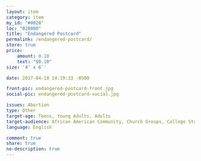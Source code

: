 ```yaml
---
layout: item
category: item
my_id: "#0028"
loc: "028000"
title: "Endangered Postcard"
permalink: /endangered-postcard/
store: true
price:
    amount: 0.10
    text: "$0.10"
size: '4″ x 6″'

date: 2017-04-10 14:19:33 -0500

front-pic: endangered-postcard-front.jpg
social-pic: endangered-postcard-social.jpg

issues: Abortion
type: Other
target-age: Teens, Young Adults, Adults
target-audience: African American Community, Church Groups, College Students, Pro-life Organizations, Sidewalk Counselors
language: English

comment: true
share: true
no-description: true
---
```

